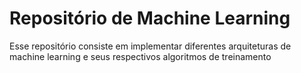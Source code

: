 # Repositório de Machine Learning

Esse repositório consiste em implementar diferentes arquiteturas de machine learning e seus respectivos algoritmos de treinamento
